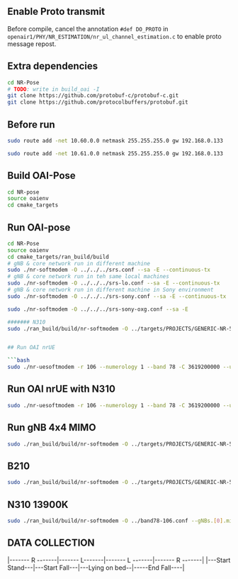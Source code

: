 ## Enable Proto transmit

Before compile, cancel the annotation `#def DO_PROTO` in `openair1/PHY/NR_ESTIMATION/nr_ul_channel_estimation.c` to enable proto message repost.



## Extra dependencies
```bash
cd NR-Pose
# TODO: write in build_oai -I
git clone https://github.com/protobuf-c/protobuf-c.git
git clone https://github.com/protocolbuffers/protobuf.git
```

## Before run

```bash
sudo route add -net 10.60.0.0 netmask 255.255.255.0 gw 192.168.0.133

sudo route add -net 10.61.0.0 netmask 255.255.255.0 gw 192.168.0.133


```

## Build OAI-Pose

```bash
cd NR-pose
source oaienv
cd cmake_targets
```

## Run OAI-pose
```bash
cd NR-Pose
source oaienv
cd cmake_targets/ran_build/build
# gNB & core network run in different machine
sudo ./nr-softmodem -O ../../../srs.conf --sa -E --continuous-tx
# gNB & core network run in teh same local machines
sudo ./nr-softmodem -O ../../../srs-lo.conf --sa -E --continuous-tx
# gNB & core network run in different machine in Sony environment
sudo ./nr-softmodem -O ../../../srs-sony.conf --sa -E --continuous-tx

sudo ./nr-softmodem -O ../../../srs-sony-oxg.conf --sa -E

####### N310
sudo ./ran_build/build/nr-softmodem -O ../targets/PROJECTS/GENERIC-NR-5GC/CONF/gnb.band78.sa.fr1.106PRB.2x2.usrpn310.conf --gNBs.[0].min_rxtxtime 6 --sa --usrp-tx-thread-config 1


## Run OAI nrUE

```bash
sudo ./nr-uesoftmodem -r 106 --numerology 1 --band 78 -C 3619200000 --ue-fo-compensation --sa -E --uicc0.imsi 466920000000003
```

## Run OAI nrUE with N310
```bash
sudo ./nr-uesoftmodem -r 106 --numerology 1 --band 78 -C 3619200000 --ue-fo-compensation --sa --uicc0.imsi 466920000000003 --usrp-args "addr=192.168.20.2"
```

## Run gNB 4x4 MIMO
```bash
sudo ./ran_build/build/nr-softmodem -O ../targets/PROJECTS/GENERIC-NR-5GC/CONF/162PRB.4x4.conf --gNBs.[0].min_rxtxtime 6 --sa --usrp-tx-thread-config 1
```

## B210 
```bash
sudo ./ran_build/build/nr-softmodem -O ../targets/PROJECTS/GENERIC-NR-5GC/CONF/gnb.sa.band78.fr1.106PRB.usrpb210.conf --gNBs.[0].min_rxtxtime 6 --sa --usrp-tx-thread-config 1 -E
```
## N310 13900K

```bash
sudo ./ran_build/build/nr-softmodem -O ../band78-106.conf --gNBs.[0].min_rxtxtime 6 --sa --usrp-tx-thread-config 1
```

## DATA COLLECTION

|------- R -------|------- L-------|------- L -------|------- R -------|
|---Start Stand---|---Start Fall---|---Lying on bed--|-----End Fall----|
